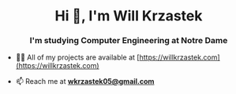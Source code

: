 <h1 align="center">Hi 👋, I'm Will Krzastek</h1>
<h3 align="center">I'm studying Computer Engineering at Notre Dame</h3>

- 👨‍💻 All of my projects are available at [https://willkrzastek.com](https://willkrzastek.com)

- 📫 Reach me at **wkrzastek05@gmail.com**
